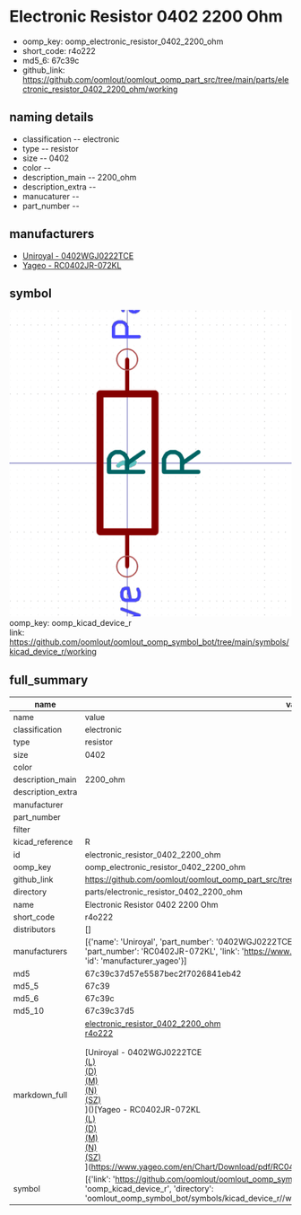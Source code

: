 # Electronic Resistor 0402 2200 Ohm

  
* oomp_key: oomp_electronic_resistor_0402_2200_ohm 
* short_code: r4o222
* md5_6: 67c39c  
* github_link: https://github.com/oomlout/oomlout_oomp_part_src/tree/main/parts/electronic_resistor_0402_2200_ohm/working  
## naming details
* classification -- electronic
* type -- resistor
* size -- 0402
* color -- 
* description_main -- 2200_ohm
* description_extra -- 
* manucaturer -- 
* part_number -- 


## manufacturers
* [Uniroyal - 0402WGJ0222TCE]()  
* [Yageo - RC0402JR-072KL](https://www.yageo.com/en/Chart/Download/pdf/RC0402JR-072KL)  

## symbol

![](symbol/0/working/working_600.png)  
oomp_key: oomp_kicad_device_r  
link: https://github.com/oomlout/oomlout_oomp_symbol_bot/tree/main/symbols/kicad_device_r/working  


## full_summary
| name | value | 
| --- | --- | 
| name | value | 
| classification | electronic | 
| type | resistor | 
| size | 0402 | 
| color |  | 
| description_main | 2200_ohm | 
| description_extra |  | 
| manufacturer |  | 
| part_number |  | 
| filter |  | 
| kicad_reference | R | 
| id | electronic_resistor_0402_2200_ohm | 
| oomp_key | oomp_electronic_resistor_0402_2200_ohm | 
| github_link | https://github.com/oomlout/oomlout_oomp_part_src/tree/main/parts/electronic_resistor_0402_2200_ohm/working | 
| directory | parts/electronic_resistor_0402_2200_ohm | 
| name | Electronic Resistor 0402 2200 Ohm | 
| short_code | r4o222 | 
| distributors | [] | 
| manufacturers | [{'name': 'Uniroyal', 'part_number': '0402WGJ0222TCE', 'link': '', 'id': 'manufacturer_uniroyal'}, {'name': 'Yageo', 'part_number': 'RC0402JR-072KL', 'link': 'https://www.yageo.com/en/Chart/Download/pdf/RC0402JR-072KL', 'id': 'manufacturer_yageo'}] | 
| md5 | 67c39c37d57e5587bec2f7026841eb42 | 
| md5_5 | 67c39 | 
| md5_6 | 67c39c | 
| md5_10 | 67c39c37d5 | 
| markdown_full | [electronic_resistor_0402_2200_ohm](https://github.com/oomlout/oomlout_oomp_part_src/tree/main/parts/electronic_resistor_0402_2200_ohm/working)<br>[r4o222](https://github.com/oomlout/oomlout_oomp_part_src/tree/main/parts/electronic_resistor_0402_2200_ohm/working)<br><br>[Uniroyal - 0402WGJ0222TCE<br>[(L)<br>](https://www.lcsc.com/search?q=0402WGJ0222TCE)[(D)<br>](https://www.digikey.com/en/products?,keywords=0402WGJ0222TCE)[(M)<br>](https://www.mouser.com/Search/Refine?Keyword=0402WGJ0222TCE)[(N)<br>](https://www.newark.com/search?st=0402WGJ0222TCE)[(SZ)<br>](https://so.szlcsc.com/global.html?k=0402WGJ0222TCE)]()[Yageo - RC0402JR-072KL<br>[(L)<br>](https://www.lcsc.com/search?q=RC0402JR-072KL)[(D)<br>](https://www.digikey.com/en/products?,keywords=RC0402JR-072KL)[(M)<br>](https://www.mouser.com/Search/Refine?Keyword=RC0402JR-072KL)[(N)<br>](https://www.newark.com/search?st=RC0402JR-072KL)[(SZ)<br>](https://so.szlcsc.com/global.html?k=RC0402JR-072KL)](https://www.yageo.com/en/Chart/Download/pdf/RC0402JR-072KL) | 
| symbol | [{'link': 'https://github.com/oomlout/oomlout_oomp_symbol_bot/tree/main/symbols/kicad_device_r', 'oomp_key': 'oomp_kicad_device_r', 'directory': 'oomlout_oomp_symbol_bot/symbols/kicad_device_r//working/working.kicad_sym'}] | 
